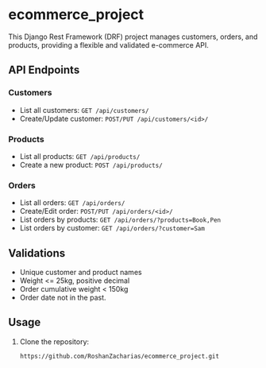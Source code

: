 # ecommerce_project
This Django Rest Framework (DRF) project manages customers, orders, and products, providing a flexible and validated e-commerce API.

## API Endpoints

### Customers

- List all customers: `GET /api/customers/`
- Create/Update customer: `POST/PUT /api/customers/<id>/`

### Products

- List all products: `GET /api/products/`
- Create a new product: `POST /api/products/`

### Orders

- List all orders: `GET /api/orders/`
- Create/Edit order: `POST/PUT /api/orders/<id>/`
- List orders by products: `GET /api/orders/?products=Book,Pen`
- List orders by customer: `GET /api/orders/?customer=Sam`

## Validations

- Unique customer and product names
- Weight <= 25kg, positive decimal
- Order cumulative weight < 150kg
- Order date not in the past.


## Usage

1. Clone the repository:

   ```bash
   https://github.com/RoshanZacharias/ecommerce_project.git
